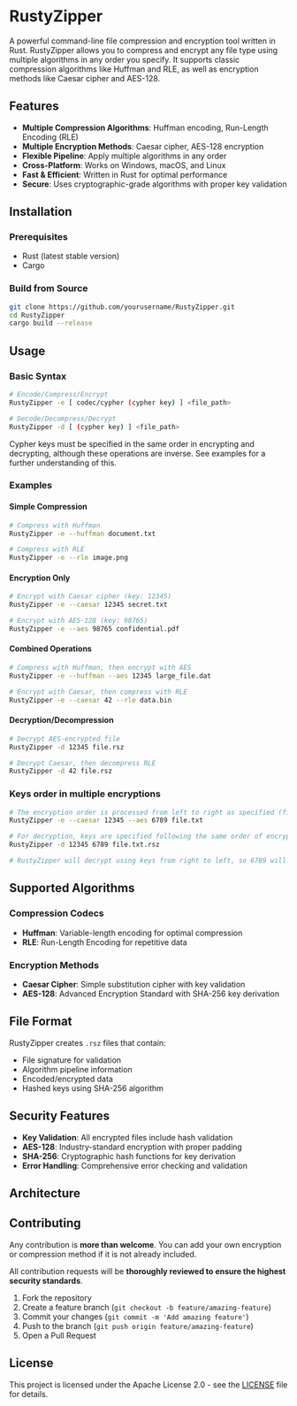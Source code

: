 # RustyZipper

A powerful command-line file compression and encryption tool written in Rust. RustyZipper allows you to compress and encrypt any file type using multiple algorithms in any order you specify. It supports classic compression algorithms like Huffman and RLE, as well as encryption methods like Caesar cipher and AES-128.

## Features

- **Multiple Compression Algorithms**: Huffman encoding, Run-Length Encoding (RLE)
- **Multiple Encryption Methods**: Caesar cipher, AES-128 encryption
- **Flexible Pipeline**: Apply multiple algorithms in any order
- **Cross-Platform**: Works on Windows, macOS, and Linux
- **Fast & Efficient**: Written in Rust for optimal performance
- **Secure**: Uses cryptographic-grade algorithms with proper key validation

## Installation

### Prerequisites
- Rust (latest stable version)
- Cargo

### Build from Source
```bash
git clone https://github.com/yourusername/RustyZipper.git
cd RustyZipper
cargo build --release
```

## Usage

### Basic Syntax
```bash
# Encode/Compress/Encrypt
RustyZipper -e [ codec/cypher (cypher key) ] <file_path>

# Decode/Decompress/Decrypt  
RustyZipper -d [ (cypher key) ] <file_path>
```

Cypher keys must be specified in the same order in encrypting and decrypting, although these operations are inverse. See examples for a further understanding of this.

### Examples

#### Simple Compression
```bash
# Compress with Huffman
RustyZipper -e --huffman document.txt

# Compress with RLE
RustyZipper -e --rle image.png
```

#### Encryption Only
```bash
# Encrypt with Caesar cipher (key: 12345)
RustyZipper -e --caesar 12345 secret.txt

# Encrypt with AES-128 (key: 98765)
RustyZipper -e --aes 98765 confidential.pdf
```

#### Combined Operations
```bash
# Compress with Huffman, then encrypt with AES
RustyZipper -e --huffman --aes 12345 large_file.dat

# Encrypt with Caesar, then compress with RLE
RustyZipper -e --caesar 42 --rle data.bin
```

#### Decryption/Decompression
```bash
# Decrypt AES-encrypted file
RustyZipper -d 12345 file.rsz

# Decrypt Caesar, then decompress RLE
RustyZipper -d 42 file.rsz
```

### Keys order in multiple encryptions
```bash
# The encryption order is processed from left to right as specified (firstly, encrypting with caesar and then using aes)
RustyZipper -e --caesar 12345 --aes 6789 file.txt

# For decryption, keys are specified following the same order of encryption
RustyZipper -d 12345 6789 file.txt.rsz

# RustyZipper will decrypt using keys from right to left, so 6789 will be used to decrypt using aes, and 12345 for caesar
```

## Supported Algorithms

### Compression Codecs
- **Huffman**: Variable-length encoding for optimal compression
- **RLE**: Run-Length Encoding for repetitive data

### Encryption Methods
- **Caesar Cipher**: Simple substitution cipher with key validation
- **AES-128**: Advanced Encryption Standard with SHA-256 key derivation

## File Format

RustyZipper creates `.rsz` files that contain:
- File signature for validation
- Algorithm pipeline information
- Encoded/encrypted data
- Hashed keys using SHA-256 algorithm

## Security Features

- **Key Validation**: All encrypted files include hash validation
- **AES-128**: Industry-standard encryption with proper padding
- **SHA-256**: Cryptographic hash functions for key derivation
- **Error Handling**: Comprehensive error checking and validation

## Architecture

## Contributing

Any contribution is **more than welcome**. You can add your own encryption or compression method if it is not already included.

All contribution requests will be **thoroughly reviewed to ensure the highest security standards**.

1. Fork the repository
2. Create a feature branch (`git checkout -b feature/amazing-feature`)
3. Commit your changes (`git commit -m 'Add amazing feature'`)
4. Push to the branch (`git push origin feature/amazing-feature`)
5. Open a Pull Request

## License

This project is licensed under the Apache License 2.0 - see the [LICENSE](LICENSE) file for details.
